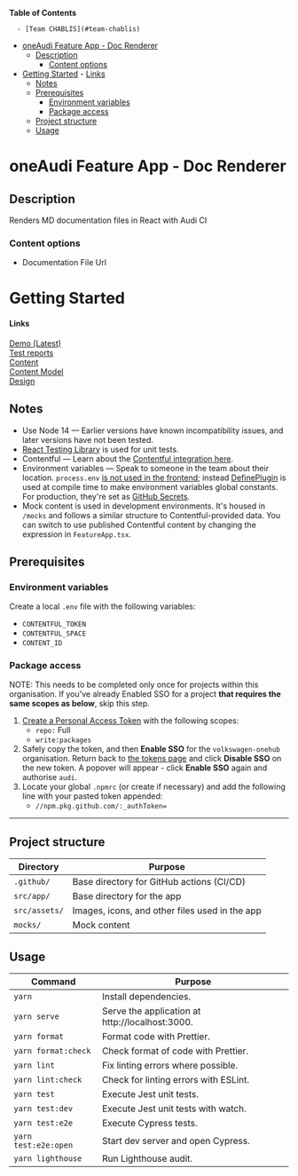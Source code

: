 <!-- START doctoc generated TOC please keep comment here to allow auto update -->
<!-- DON'T EDIT THIS SECTION, INSTEAD RE-RUN doctoc TO UPDATE -->
**Table of Contents**

      - [Team CHABLIS](#team-chablis)
- [oneAudi Feature App - Doc Renderer](#oneaudi-feature-app---doc-renderer)
  - [Description](#description)
    - [Content options](#content-options)
- [Getting Started](#getting-started)
      - [Links](#links)
  - [Notes](#notes)
  - [Prerequisites](#prerequisites)
    - [Environment variables](#environment-variables)
    - [Package access](#package-access)
  - [Project structure](#project-structure)
  - [Usage](#usage)

<!-- END doctoc generated TOC please keep comment here to allow auto update -->

# oneAudi Feature App - Doc Renderer

## Description
Renders MD documentation files in React with Audi CI

### Content options
* Documentation File Url

# Getting Started
#### Links
[Demo (Latest)](https://oneaudi-feature-app-doc-renderer.cdn.dev.one.audi.com/next/index.html?spaceId=8l1afi0yxljy&environment=master&contentId=3Ne84WHpQMVoFyItIF0iWm&preview=true) \
[Test reports](https://fictional-happiness-72fe38e3.pages.github.io/) \
[Content](https://app.contentful.com/spaces/8l1afi0yxljy/entries/3Ne84WHpQMVoFyItIF0iWm) \
[Content Model](https://app.contentful.com/spaces/8l1afi0yxljy/content_types/oneAudiDocRenderer/fields) \
[Design](https://collaboration.msi.audi.com/confluence/display/OAOS/Documentation+Renderer+-+v1.0)

## Notes
* Use Node 14 &mdash; Earlier versions have known incompatibility issues, and later versions have not been tested.
* [React Testing Library](https://testing-library.com/docs/) is used for unit tests.
* Contentful &mdash; Learn about the [Contentful integration here](https://github.com/volkswagen-onehub/oneaudi-os/tree/832db977229e8b040911059aa164c42105cda07f/packages/contentful).
* Environment variables &mdash; Speak to someone in the team about their location. `process.env` [is not used in the frontend](https://github.com/webpack/changelog-v5/blob/master/MIGRATION%20GUIDE.md#user-content-level-5-runtime-errors); instead [DefinePlugin](https://webpack.js.org/plugins/define-plugin/) is used at compile time to make environment variables global constants. For production, they're set as [GitHub Secrets](https://docs.github.com/en/actions/reference/encrypted-secrets).
* Mock content is used in development environments. It's housed in `/mocks` and follows a similar structure to Contentful-provided data. You can switch to use published Contentful content by changing the expression in `FeatureApp.tsx`.

## Prerequisites
### Environment variables
Create a local `.env` file with the following variables:
- `CONTENTFUL_TOKEN`
- `CONTENTFUL_SPACE`
- `CONTENT_ID`

### Package access
NOTE: This needs to be completed only once for projects within this organisation. If you've already Enabled SSO for a project **that requires the same scopes as below**, skip this step.
1. [Create a Personal Access Token](https://docs.github.com/en/github/authenticating-to-github/creating-a-personal-access-token) with the following scopes:
    * `repo:` Full
    * `write:packages`
2. Safely copy the token, and then **Enable SSO** for the `volkswagen-onehub` organisation. Return back to [the tokens page](https://github.com/settings/tokens) and click **Disable SSO** on the new token. A popover will appear - click **Enable SSO** again and authorise `audi`.
3. Locate your global `.npmrc` (or create if necessary) and add the following line with your pasted token appended:
    * `//npm.pkg.github.com/:_authToken=`
---

## Project structure
| Directory | Purpose |
| --------- | ------- |
| `.github/` | Base directory for GitHub actions (CI/CD) |
| `src/app/` | Base directory for the app |
| `src/assets/` | Images, icons, and other files used in the app |
| `mocks/` | Mock content |

## Usage
| Command | Purpose |
| ------- | ------- |
| `yarn` | Install dependencies. |
| `yarn serve` | Serve the application at http://localhost:3000. |
| `yarn format` | Format code with Prettier. |
| `yarn format:check` | Check format of code with Prettier. |
| `yarn lint` | Fix linting errors where possible. |
| `yarn lint:check` | Check for linting errors with ESLint. |
| `yarn test` | Execute Jest unit tests. |
| `yarn test:dev` | Execute Jest unit tests with watch. |
| `yarn test:e2e` | Execute Cypress tests. |
| `yarn test:e2e:open` | Start dev server and open Cypress. |
| `yarn lighthouse` | Run Lighthouse audit. |
